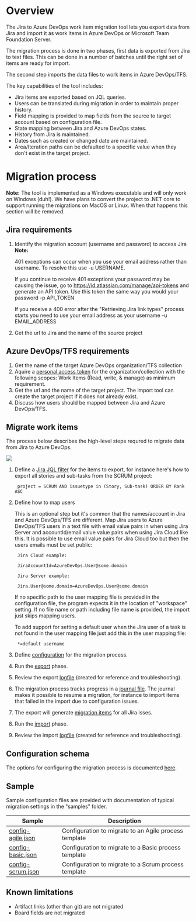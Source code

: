 # Overview

The Jira to Azure DevOps work item migration tool lets you export data from Jira and import it as work items in Azure DevOps or Microsoft Team Foundation Server.

The migration process is done in two phases, first data is exported from Jira to text files. This can be done in a number of batches until the right set of items are ready for import.

The second step imports the data files to work items in Azure DevOps/TFS. 

The key capabilities of the tool includes:

- Jira items are exported based on JQL queries.
- Users can be translated during migration in order to maintain proper history.
- Field mapping is provided to map fields from the source to target account based on configuration file.
- State mapping between Jira and Azure DevOps states.
- History from Jira is maintained.
- Dates such as created or changed date are maintained. 
- Area/Iteration paths can be defaulted to a specific value when they don't exist in the target project.

# Migration process

**Note:** The tool is implemented as a Windows executable and will only work on Windows (duh!). We have plans to convert the project to .NET core to support running the migrations on MacOS or Linux. When that happens this section will be removed. 

## Jira requirements 

1. Identify the migration account (username and password) to access Jira   
   **Note:** 
   
   401 exceptions can occur when you use your email address rather than username. To resolve this use -u USERNAME.
   
   If you continue to receive 401 exceptions your password may be causing the issue, go to https://id.atlassian.com/manage/api-tokens and generate an API token. Use this token the same way you would your password -p API_TOKEN
   
   If you receive a 400 error after the "Retrieving Jira link types" process starts you need to use your email address as your username -u EMAIL_ADDRESS
   
2. Get the url to Jira and the name of the source project

## Azure DevOps/TFS requirements

1. Get the name of the target Azure DevOps organization/TFS collection
2. Aquire a [personal access token](https://docs.microsoft.com/en-us/azure/devops/organizations/accounts/use-personal-access-tokens-to-authenticate) for the organization/collection with the following scopes: Work Items (Read, write, & manage) as minimum requirement. 
3. Get the url and the name of the target project. The import tool can create the target project if it does not already exist.
4. Discuss how users should be mapped between Jira and Azure DevOps/TFS.

## Migrate work items

The process below describes the high-level steps requred to migrate data from Jira to Azure DevOps.

![](migration-process.png)

1. Define a [Jira JQL filter](https://confluence.atlassian.com/jirasoftwarecloud/advanced-searching-764478330.html#Advancedsearching-ConstructingJQLqueries) for the items to export, for instance here's how to export all stories and sub-tasks from the SCRUM project:

        project = SCRUM AND issuetype in (Story, Sub-task) ORDER BY Rank ASC

2. Define how to map users
  
    This is an optional step but it's common that the names/account in Jira and Azure DevOps/TFS are different. Map Jira users to Azure DevOps/TFS users in a text file with email value pairs in when using Jira Server and accountId/email value value pairs when using Jira Cloud like this.
    It is possible to use email value pairs for Jira Cloud too but then the users emails must be set public:

        Jira Cloud example:

        JiraAccountId=AzureDevOps.User@some.domain
        
        Jira Server example: 
        
        Jira.User@some.domain=AzureDevOps.User@some.domain

    If no specific path to the user mapping file is provided in the configuration file, the program expects it in the location of "workspace" setting. If no file name or path including file name is provided, the import just skips mapping users.
    
    To add support for setting a default user when the Jira user of a task is not found in the user mapping file just add this in the user mapping file:
    
        *=default username
    
3. Define [configuration](config.md) for the migration process.

4. Run the [export](jira-export.md) phase.

5. Review the export [logfile](logfile.md) (created for reference and troubleshooting).

6. The migration process tracks progress in a [journal file](journalfile.md). The journal makes it possible to resume a migration, for instance to import items that failed in the import due to configuration issues.

7. The export will generate [migration items](migration-item.md) for all Jira isses.

8. Run the [import](wi-import.md) phase.

9. Review the import [logfile](logfile.md) (created for reference and troubleshooting).

## Configuration schema

The options for configuring the migration process is documented [here](config.md).

## Sample

Sample configuration files are provided with documentation of typical migration settings in the "samples" folder.

|Sample|Description|
|---|---|
|[config-agile.json](Samples/config-agile.json)|Configuration to migrate to an Agile process template|
|[config-basic.json](Samples/config-basic.json)|Configuration to migrate to a Basic process template|
|[config-scrum.json](Samples/config-scrum.json)|Configuration to migrate to a Scrum process template|

## Known limitations
- Artifact links (other than git) are not migrated
- Board fields are not migrated

